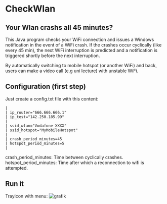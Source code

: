 # CheckWlan

## Your Wlan crashs all 45 minutes?
This Java program checks your WiFi connection and issues a Windows notification in the event of a WiFi crash. If the crashes occur cyclically (like every 45 min), the next WiFi interruption is predicted and a notification is triggered shortly before the next interruption.

By automatically switching to mobile hotspot (or another WiFi) and back, users can make a video call (e.g uni lecture) with unstable WiFi.

## Configuration (first step)
Just create a config.txt file with this content:

    |
    | ip_router="666.666.666.1"
    | ip_test="142.250.185.99"
    |
    | ssid_wlan="Vodafone-XXXX"
    | ssid_hotspot="MyMobileHotspot"
    |
    | crash_period_minutes=45
    | hotspot_period_minutes=5
    |
crash_period_minutes: Time between cyclically crashes.
hotspot_period_minutes: Time after which a reconnection to wifi is attempted.

## Run it
Trayicon with menu:
![grafik](https://user-images.githubusercontent.com/57726217/109417338-86146800-79c3-11eb-8de0-355c9883194b.png)
